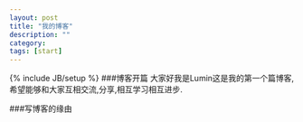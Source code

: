 ```yaml
---
layout: post
title: "我的博客"
description: ""
category: 
tags: [start]
---
```

{% include JB/setup %}
###博客开篇
大家好我是Lumin这是我的第一个篇博客,希望能够和大家互相交流,分享,相互学习相互进步.   

###写博客的缘由

